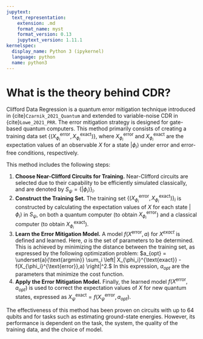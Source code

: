 ```yaml
---
jupytext:
  text_representation:
    extension: .md
    format_name: myst
    format_version: 0.13
    jupytext_version: 1.11.1
kernelspec:
  display_name: Python 3 (ipykernel)
  language: python
  name: python3
---
```


# What is the theory behind CDR?

Clifford Data Regression is a quantum error mitigation technique introduced in {cite}`Czarnik_2021_Quantum` and extended to variable-noise CDR in {cite}`Lowe_2021_PRR`.
The error mitigation strategy is designed for gate-based quantum computers.
This method primarily consists of creating a training data set $\{(X_{\phi_i}^{\text{error}}, X_{\phi_i}^{\text{exact}})\}$, where $X_{\phi_i}^{\text{error}}$ and $X_{\phi_i}^{\text{exact}}$ are the expectation values of an observable $X$ for a state $|\phi_i\rangle$ under error and error-free conditions, respectively.

This method includes the following steps:

1. **Choose Near-Clifford Circuits for Training.** Near-Clifford circuits are selected due to their capability to be efficiently simulated classically, and are denoted by $S_\psi=\{|\phi_i\rangle\}_i$.
2. **Construct the Training Set.** The training set $\{(X_{\phi_i}^{\text{error}}, X_{\phi_i}^{\text{exact}})\}_i$ is constructed by calculating the expectation values of $X$ for each state $|\phi_i\rangle$ in $S_\psi$, on both a quantum computer (to obtain $X_{\phi_i}^{\text{error}}$) and a classical computer (to obtain $X_{\phi_i}^{\text{exact}}$).
3. **Learn the Error Mitigation Model.** A model $f(X^{\text{error}}, a)$ for $X^{exact}$ is defined and learned. Here, $a$ is the set of parameters to be determined. This is achieved by minimizing the distance between the training set, as expressed by the following optimization problem: $a_{opt} = \underset{a}{\text{argmin}} \sum_i \left| X_{\phi_i}^{\text{exact}} - f(X_{\phi_i}^{\text{error}},a) \right|^2.$ In this expression, $a_{opt}$ are the parameters that minimize the cost function.
4. **Apply the Error Mitigation Model.** Finally, the learned model $f(X^{\text{error}}, a_{opt})$ is used to correct the expectation values of $X$ for new quantum states, expressed as $X_\psi^{\text{exact}} = f(X_\psi^{\text{error}}, a_{opt})$.

The effectiveness of this method has been proven on circuits with up to 64 qubits and for tasks such as estimating ground-state energies.
However, its performance is dependent on the task, the system, the quality of the training data, and the choice of model.
